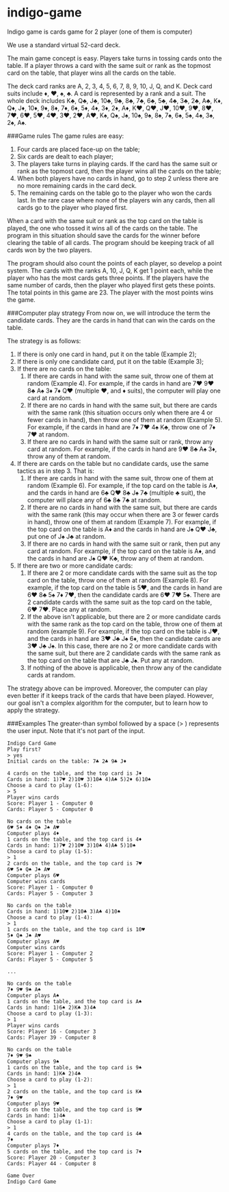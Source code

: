 # indigo-game
Indigo game is cards game for 2 player (one of them is computer)

We use a standard virtual 52-card deck. 

The main game concept is easy. Players take turns in tossing cards onto the table. If a player throws a card with the same suit or rank as the topmost card on the table, that player wins all the cards on the table.

The deck card ranks are A, 2, 3, 4, 5, 6, 7, 8, 9, 10, J, Q, and K. Deck card suits include ♦, ♥, ♠, ♣. A card is represented by a rank and a suit. The whole deck includes K♣, Q♣, J♣, 10♣, 9♣, 8♣, 7♣, 6♣, 5♣, 4♣, 3♣, 2♣, A♣, K♦, Q♦, J♦, 10♦, 9♦, 8♦, 7♦, 6♦, 5♦, 4♦, 3♦, 2♦, A♦, K♥, Q♥, J♥, 10♥, 9♥, 8♥, 7♥, 6♥, 5♥, 4♥, 3♥, 2♥, A♥, K♠, Q♠, J♠, 10♠, 9♠, 8♠, 7♠, 6♠, 5♠, 4♠, 3♠, 2♠, A♠.

###Game rules
The game rules are easy:
1. Four cards are placed face-up on the table;
2. Six cards are dealt to each player;
3. The players take turns in playing cards. If the card has the same suit or rank as the topmost card, then the player wins all the cards on the table;
4. When both players have no cards in hand, go to step 2 unless there are no more remaining cards in the card deck.
5. The remaining cards on the table go to the player who won the cards last. In the rare case where none of the players win any cards, then all cards go to the player who played first.

When a card with the same suit or rank as the top card on the table is played, the one who tossed it wins all of the cards on the table. The program in this situation should save the cards for the winner before clearing the table of all cards. The program should be keeping track of all cards won by the two players.

The program should also count the points of each player, so develop a point system. The cards with the ranks A, 10, J, Q, K get 1 point each, while the player who has the most cards gets three points. If the players have the same number of cards, then the player who played first gets these points. The total points in this game are 23. The player with the most points wins the game.

###Computer play strategy
From now on, we will introduce the term the candidate cards. They are the cards in hand that can win the cards on the table.

The strategy is as follows:
1. If there is only one card in hand, put it on the table (Example 2);
2. If there is only one candidate card, put it on the table (Example 3);
3. If there are no cards on the table: 
   1. If there are cards in hand with the same suit, throw one of them at random (Example 4). For example, if the cards in hand are 7♥ 9♥ 8♣ A♠ 3♦ 7♦ Q♥ (multiple ♥, and ♦ suits), the computer will play one card at random. 
   2. If there are no cards in hand with the same suit, but there are cards with the same rank (this situation occurs only when there are 4 or fewer cards in hand), then throw one of them at random (Example 5). For example, if the cards in hand are 7♦ 7♥ 4♠ K♣, throw one of 7♦ 7♥ at random. 
   3. If there are no cards in hand with the same suit or rank, throw any card at random. For example, if the cards in hand are 9♥ 8♣ A♠ 3♦, throw any of them at random.
4. If there are cards on the table but no candidate cards, use the same tactics as in step 3. That is:
   1. If there are cards in hand with the same suit, throw one of them at random (Example 6). For example, if the top card on the table is A♦, and the cards in hand are 6♣ Q♥ 8♣ J♠ 7♣ (multiple ♣ suit), the computer will place any of 6♣ 8♣ 7♣ at random. 
   2. If there are no cards in hand with the same suit, but there are cards with the same rank (this may occur when there are 3 or fewer cards in hand), throw one of them at random (Example 7). For example, if the top card on the table is A♦ and the cards in hand are J♠ Q♥ J♣, put one of J♠ J♣ at random. 
   3. If there are no cards in hand with the same suit or rank, then put any card at random. For example, if the top card on the table is A♦, and the cards in hand are J♠ Q♥ K♣, throw any of them at random.
5. If there are two or more candidate cards:
   1. If there are 2 or more candidate cards with the same suit as the top card on the table, throw one of them at random (Example 8). For example, if the top card on the table is 5♥, and the cards in hand are 6♥ 8♣ 5♠ 7♦ 7♥, then the candidate cards are 6♥ 7♥ 5♠. There are 2 candidate cards with the same suit as the top card on the table, 6♥ 7♥. Place any at random. 
   2. If the above isn't applicable, but there are 2 or more candidate cards with the same rank as the top card on the table, throw one of them at random (example 9). For example, if the top card on the table is J♥, and the cards in hand are 3♥ J♣ J♠ 6♦, then the candidate cards are 3♥ J♣ J♠. In this case, there are no 2 or more candidate cards with the same suit, but there are 2 candidate cards with the same rank as the top card on the table that are J♣ J♠. Put any at random. 
   3. If nothing of the above is applicable, then throw any of the candidate cards at random.

The strategy above can be improved. Moreover, the computer can play even better if it keeps track of the cards that have been played. However, our goal isn't a complex algorithm for the computer, but to learn how to apply the strategy.

###Examples
The greater-than symbol followed by a space (> ) represents the user input. Note that it's not part of the input.
```
Indigo Card Game
Play first?
> yes
Initial cards on the table: 7♣ 2♣ 9♣ J♦

4 cards on the table, and the top card is J♦
Cards in hand: 1)7♥ 2)10♥ 3)10♣ 4)A♣ 5)2♦ 6)10♠ 
Choose a card to play (1-6):
> 5
Player wins cards
Score: Player 1 - Computer 0
Cards: Player 5 - Computer 0

No cards on the table
6♥ 5♦ 4♦ Q♠ J♠ A♥ 
Computer plays 4♦
1 cards on the table, and the top card is 4♦
Cards in hand: 1)7♥ 2)10♥ 3)10♣ 4)A♣ 5)10♠ 
Choose a card to play (1-5):
> 1
2 cards on the table, and the top card is 7♥
6♥ 5♦ Q♠ J♠ A♥ 
Computer plays 6♥
Computer wins cards
Score: Player 1 - Computer 0
Cards: Player 5 - Computer 3

No cards on the table
Cards in hand: 1)10♥ 2)10♣ 3)A♣ 4)10♠ 
Choose a card to play (1-4):
> 1
1 cards on the table, and the top card is 10♥
5♦ Q♠ J♠ A♥ 
Computer plays A♥
Computer wins cards
Score: Player 1 - Computer 2
Cards: Player 5 - Computer 5

...

No cards on the table
7♦ 9♥ 9♠ A♠ 
Computer plays A♠
1 cards on the table, and the top card is A♠
Cards in hand: 1)6♠ 2)K♣ 3)4♣ 
Choose a card to play (1-3):
> 1
Player wins cards
Score: Player 16 - Computer 3
Cards: Player 39 - Computer 8

No cards on the table
7♦ 9♥ 9♠ 
Computer plays 9♠
1 cards on the table, and the top card is 9♠
Cards in hand: 1)K♣ 2)4♣ 
Choose a card to play (1-2):
> 1
2 cards on the table, and the top card is K♣
7♦ 9♥ 
Computer plays 9♥
3 cards on the table, and the top card is 9♥
Cards in hand: 1)4♣ 
Choose a card to play (1-1):
> 1
4 cards on the table, and the top card is 4♣
7♦ 
Computer plays 7♦
5 cards on the table, and the top card is 7♦
Score: Player 20 - Computer 3
Cards: Player 44 - Computer 8

Game Over
Indigo Card Game

```